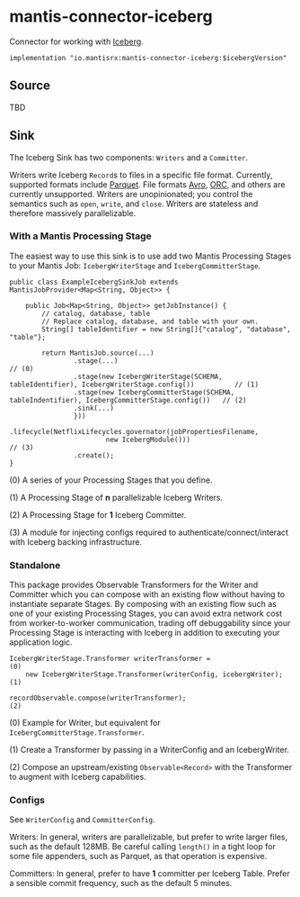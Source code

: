 # mantis-connector-iceberg

Connector for working with [Iceberg](https://iceberg.apache.org/).

```
implementation "io.mantisrx:mantis-connector-iceberg:$icebergVersion"
```

## Source

TBD

## Sink

The Iceberg Sink has two components: `Writers` and a `Committer`.

Writers write Iceberg `Record`s to files in a specific file format. Currently, supported formats
include [Parquet](https://parquet.apache.org/). File formats [Avro](https://avro.apache.org/),
[ORC](https://orc.apache.org/), and others are currently unsupported. Writers are unopinionated; you control
the semantics such as `open`, `write`, and `close`. Writers are stateless and therefore massively parallelizable.

### With a Mantis Processing Stage

The easiest way to use this sink is to use add two Mantis Processing Stages to your Mantis Job: `IcebergWriterStage`
and `IcebergCommitterStage`.

```
public class ExampleIcebergSinkJob extends MantisJobProvider<Map<String, Object>> {

    public Job<Map<String, Object>> getJobInstance() {
        // catalog, database, table
        // Replace catalog, database, and table with your own.
        String[] tableIdentifier = new String[]{"catalog", "database", "table"};

        return MantisJob.source(...)
                .stage(...)                                                                                   // (0)
                .stage(new IcebergWriterStage(SCHEMA, tableIdentifier), IcebergWriterStage.config())          // (1)
                .stage(new IcebergCommitterStage(SCHEMA, tableIndentifier), IcebergCommitterStage.config())   // (2)
                .sink(...)
                }))
                .lifecycle(NetflixLifecycles.governator(jobPropertiesFilename,
                        new IcebergModule()))                                                                 // (3)
                .create();
}
```

(0) A series of your Processing Stages that you define.

(1) A Processing Stage of **n** parallelizable Iceberg Writers.

(2) A Processing Stage for **1** Iceberg Committer.

(3) A module for injecting configs required to authenticate/connect/interact with Iceberg backing infrastructure.

### Standalone

This package provides Observable Transformers for the Writer and Committer which you can compose with
an existing flow without having to instantiate separate Stages. By composing with an existing flow such as
one of your existing Processing Stages, you can avoid extra network cost from worker-to-worker communication,
trading off debuggability since your Processing Stage is interacting with Iceberg in addition to executing
your application logic.

```
IcebergWriterStage.Transformer writerTransformer =                      (0)
    new IcebergWriterStage.Transformer(writerConfig, icebergWriter);    (1)

recordObservable.compose(writerTransformer);                            (2)
```

(0) Example for Writer, but equivalent for `IcebergCommitterStage.Transformer`.

(1) Create a Transformer by passing in a WriterConfig and an IcebergWriter.

(2) Compose an upstream/existing `Observable<Record>` with the Transformer to augment with Iceberg capabilities.

### Configs

See `WriterConfig` and `CommitterConfig`.

Writers: In general, writers are parallelizable, but prefer to write larger files,
such as the default 128MB. Be careful calling `length()` in a tight loop for some file appenders, such as Parquet,
as that operation is expensive.

Committers: In general, prefer to have **1** committer per Iceberg Table. Prefer a sensible commit frequency, such as
the default 5 minutes.